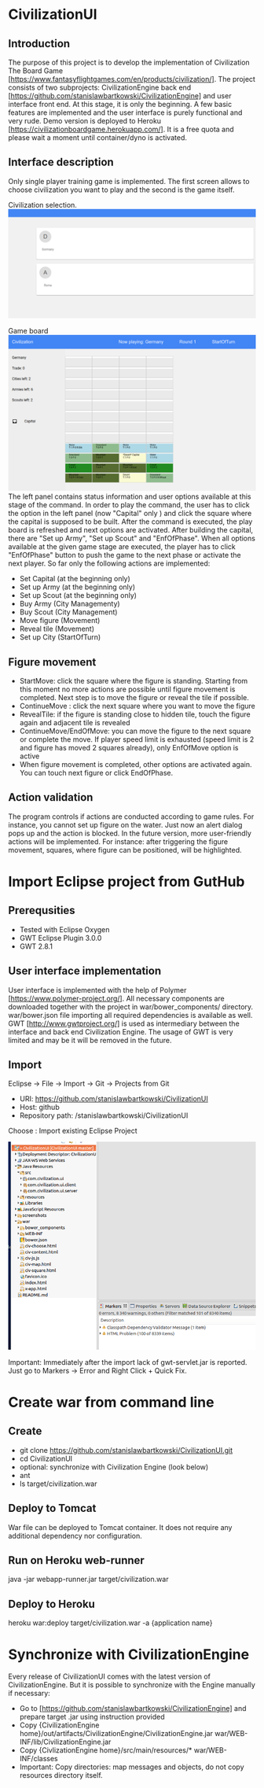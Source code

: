 # CivilizationUI

## Introduction

The purpose of this project is to develop the implementation of Civilization The Board Game [https://www.fantasyflightgames.com/en/products/civilization/].
The project consists of two subprojects: CivilizationEngine back end [https://github.com/stanislawbartkowski/CivilizationEngine] and user interface front end.
At this stage, it is only the beginning. A few basic features are implemented and the user interface is purely functional and very rude.
Demo version is deployed to Heroku [https://civilizationboardgame.herokuapp.com/]. It is a free quota and please wait a moment until container/dyno is activated.

## Interface description

Only single player training game is implemented. The first screen allows to choose civilization you want to play and the second is the game itself.

Civilization selection.
 ![](https://github.com/stanislawbartkowski/CivilizationUI/blob/master/screenshots/Zrzut%20ekranu%20z%202017-08-26%2011-25-09.png)
 
 Game board
 ![](https://github.com/stanislawbartkowski/CivilizationEngine/blob/master/screenshots/Zrzut%20ekranu%20z%202017-08-26%2011-28-05.png)
 The left panel contains status information and user options available at this stage of the command. In order to play the command, the user has to click the option in the left panel (now "Capital" only ) and click the square where the capital is supposed to be built. After the command is executed, the play board is refreshed and next options are activated. After building the capital, there are "Set up Army", "Set up Scout" and "EnfOfPhase". When all options available at the given game stage are executed, the player has to click "EnfOfPhase" button to push the game to the next phase or activate the next player.
So far only the following actions are implemented:
* Set Capital (at the beginning only)
* Set up Army (at the beginning only)
* Set up Scout (at the beginning only)
* Buy Army (City Managementy)
* Buy Scout (City Management)
* Move figure (Movement)
* Reveal tile (Movement)
* Set up City (StartOfTurn)

## Figure movement

* StartMove: click the square where the figure is standing. Starting from this moment no more actions are possible until figure movement is completed. Next step is to move the figure or reveal the tile if possible.
* ContinueMove : click the next square where you want to move the figure
* RevealTile: if the figure is standing close to hidden tile, touch the figure again and adjacent tile is revealed
* ContinueMove/EndOfMove: you can move the figure to the next square or complete the move. If player speed limit is exhausted (speed limit is 2 and figure has moved 2 squares already), only EnfOfMove option is active
* When figure movement is completed, other options are activated again. You can touch next figure or click EndOfPhase.

## Action validation

The program controls if actions are conducted according to game rules. For instance, you cannot set up figure on the water. Just now an alert dialog pops up and the action is blocked. In the future version, more user-friendly actions will be implemented. For instance: after triggering the figure movement, squares, where figure can be positioned, will be highlighted.

# Import Eclipse project from GutHub

## Prerequsities

* Tested with Eclipse Oxygen
* GWT Eclipse Plugin 3.0.0
* GWT 2.8.1

## User interface implementation
User interface is implemented with the help of Polymer [https://www.polymer-project.org/]. All necessary components are downloaded together with the project in war/bower_components/ directory. war/bower.json file importing all required dependencies is available as well.
GWT [http://www.gwtproject.org/] is used as intermediary between the interface and back end Civilization Engine. The usage of GWT is very limited and may be it will be removed in the future.

## Import

Eclipse -> File -> Import -> Git -> Projects from Git

* URI: https://github.com/stanislawbartkowski/CivilizationUI
* Host: github
* Repository path: /stanislawbartkowski/CivilizationUI

Choose : Import existing Eclipse Project

![](https://github.com/stanislawbartkowski/CivilizationUI/blob/master/screenshots/Zrzut%20ekranu%20z%202017-08-24%2021-32-50.png)

Important:
Immediately after the import lack of gwt-servlet.jar is reported. Just go to Markers -> Error and Right Click + Quick Fix.

# Create war from command line

## Create
 * git clone https://github.com/stanislawbartkowski/CivilizationUI.git
 * cd CivilizationUI
 * optional: synchronize with Civilization Engine (look below)
 * ant
 * ls target/civilization.war
 
## Deploy to Tomcat 
War file can be deployed to Tomcat container. It does not require any additional dependency nor configuration.

## Run on Heroku web-runner

 java -jar webapp-runner.jar target/civilization.war
 
 ## Deploy to Heroku
 
 heroku war:deploy target/civilization.war -a {application name}

# Synchronize with CivilizationEngine

Every release of CivilizationUI comes with the latest version of CivilizationEngine. But it is possible to synchronize with the Engine manually if necessary:
* Go to [https://github.com/stanislawbartkowski/CivilizationEngine] and prepare target .jar using instruction provided
* Copy {CivilizationEngine home}/out/artifacts/CivilizationEngine/CivilizationEngine.jar war/WEB-INF/lib/CivilizationEngine.jar 
* Copy {CivlizationEngine home}/src/main/resources/* war/WEB-INF/classes
* Important: Copy directories: map messages and objects, do not copy resources directory itself.


 

